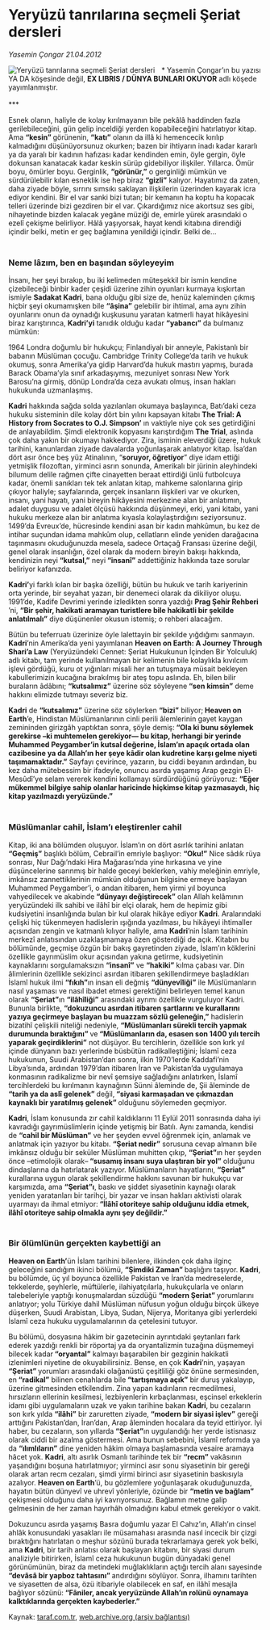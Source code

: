 # Yeryüzü tanrılarına seçmeli Şeriat dersleri

*Yasemin Çongar 21.04.2012*

<div class="yazi"><img align="left" alt="Yeryüzü tanrılarına seçmeli Şeriat dersleri" border="0" src="http://www.taraf.com.tr/fotoraflar/makaleler/yeryuzu-tanrilarina-secmeli-seriat-dersleri_2674_orijinal.jpg" style="border-right-width:10px; border-color:#FFFFFF"/><p>* Yasemin Çongar’ın bu yazısı YA DA köşesinde değil, <strong>EX LIBRIS / DÜNYA BUNLARI OKUYOR</strong> adlı köşede yayımlanmıştır.<br/><br/>***</p>
<p>Esnek olanın, haliyle de kolay kırılmayanın bile pekâlâ haddinden fazla gerilebileceğini, gün gelip inceldiği yerden kopabileceğini hatırlatıyor kitap. Ama <strong>“kesin” </strong>görünenin, <strong>“katı”</strong> olanın da illâ ki hemencecik kırılıp kalmadığını düşünüyorsunuz okurken; bazen bir ihtiyarın inadı kadar kararlı ya da yaralı bir kadının hafızası kadar kendinden emin, öyle gergin, öyle dokunsan kanatacak kadar keskin sürüp gidebiliyor ilişkiler. Yıllarca. Ömür boyu, ömürler boyu. Gerginlik, <strong>“görünür,”</strong> o gerginliği mümkün ve sürdürülebilir kılan esneklik ise hep biraz <strong>“gizli”</strong> kalıyor. Hayatımız da zaten, daha ziyade böyle, sırrını sımsıkı saklayan ilişkilerin üzerinden kayarak icra ediyor kendini. Bir el var sanki bizi tutan; bir kemanın ha koptu ha kopacak telleri üzerinde bizi gezdiren bir el var. Çıkardığımız nice akortsuz ses gibi, nihayetinde bizden kalacak yegâne müziği de, emirle yürek arasındaki o ezelî çekişme belirliyor. Hâlâ yaşıyorsak, hayat kendi kitabına direndiği içindir belki, metin er geç bağlamına yenildiği içindir. Belki de...</p>
<h3><br/>Neme lâzım, ben en başından söyleyeyim</h3>
<p>İnsanı, her şeyi bırakıp, bu iki kelimeden müteşekkil bir ismin kendine çizebileceği binbir kader çeşidi üzerine zihin oyunları kurmaya kışkırtan ismiyle <strong>Sadakat Kadri</strong>, bana olduğu gibi size de, henüz kaleminden çıkmış hiçbir şeyi okumamışken bile <strong>“âşina”</strong> gelebilir bir ihtimal, ama aynı zihin oyunlarını onun da oynadığı kuşkusunu yaratan katmerli hayat hikâyesini biraz karıştırınca, <strong>Kadri’yi</strong> tanıdık olduğu kadar <strong>“yabancı”</strong> da bulmanız mümkün:</p>
<p>1964 Londra doğumlu bir hukukçu; Finlandiyalı bir anneyle, Pakistanlı bir babanın Müslüman çocuğu. Cambridge Trinity College’da tarih ve hukuk okumuş, sonra Amerika’ya gidip Harvard’da hukuk mastırı yapmış, burada Barack Obama’yla sınıf arkadaşıymış, mezuniyet sonrası New York Barosu’na girmiş, dönüp Londra’da ceza avukatı olmuş, insan hakları hukukunda uzmanlaşmış.</p>
<p><strong>Kadri</strong> hakkında sağda solda yazılanları okumaya başlayınca, Batı’daki ceza hukuku sisteminin dile kolay dört bin yılını kapsayan kitabı <strong>The Trial: A History from Socrates to O.J. Simpson’</strong> ın vaktiyle niye çok ses getirdiğini de anlayabildim. Şimdi elektronik kopyasını karıştırdığım <strong>The Trial</strong>, aslında çok daha yakın bir okumayı hakkediyor. Zira, isminin eleverdiği üzere, hukuk tarihini, kanunlardan ziyade davalarda yoğunlaşarak anlatıyor kitap. İsa’dan dört asır önce beş yüz Atinalının, “<strong>soruyor, öğretiyor</strong>” diye idam ettiği yetmişlik filozoftan, yirminci asrın sonunda, Amerikalı bir jürinin aleyhindeki bilumum delile rağmen çifte cinayetten beraat ettirdiği ünlü futbolcuya kadar, önemli sanıkları tek tek anlatan kitap, mahkeme salonlarına girip çıkıyor haliyle; sayfalarında, gerçek insanların ilişkileri var ve okurken, insanı, yani hayatı, yani bireyin hikâyesini merkezine alan bir anlatımın, adalet duygusu ve adalet ölçüsü hakkında düşünmeyi, erki, yani kitabı, yani hukuku merkeze alan bir anlatıma kıyasla kolaylaştırdığını seziyorsunuz. 1499’da Evreux’de, hücresinde kendini asan bir kadın mahkûmun, bu kez de intihar suçundan idama mahkûm olup, cellatların elinde yeniden darağacına taşınmasını okuduğunuzda mesela, sadece Ortaçağ Fransası üzerine değil, genel olarak insanlığın, özel olarak da modern bireyin bakışı hakkında, kendinizin neyi<strong> “kutsal,”</strong> neyi<strong> “insanî”</strong> addettiğiniz hakkında taze sorular beliriyor kafanızda.</p>
<p><strong>Kadri’</strong>yi farklı kılan bir başka özelliği, bütün bu hukuk ve tarih kariyerinin orta yerinde, bir seyahat yazarı, bir denemeci olarak da dikiliyor oluşu. 1991’de, Kadife Devrimi yerinde izledikten sonra yazdığı <strong>Prag Şehir Rehberi</strong> ’ni, <strong>“Bir şehir, hakikati aramayan turistlere bile hakikatli bir şekilde anlatılmalı”</strong> diye düşünenler okusun istemiş; o rehberi alacağım.</p>
<p>Bütün bu teferruatı üzerinize öyle lalettayin bir şekilde yığdığımı sanmayın.<strong> Kadri</strong>’nin Amerika’da yeni yayımlanan <strong>Heaven on Earth: A Journey Through Shari’a Law</strong> (Yeryüzündeki Cennet: Şeriat Hukukunun İçinden Bir Yolculuk) adlı kitabı, tam yerinde kullanılmayan bir kelimenin bile kolaylıkla kıvılcım işlevi gördüğü, kuru ot yığınları misali her an tutuşmaya müsait bekleyen kabullerimizin kucağına bırakılmış bir ateş topu aslında. Eh, bilen bilir buraların âdâbını; <strong>“kutsalımız”</strong> üzerine söz söyleyene<strong> “sen kimsin”</strong> deme hakkını elimizde tutmayı severiz biz.</p>
<p><strong>Kadri</strong> de <strong>“kutsalımız”</strong> üzerine söz söylerken <strong>“bizi”</strong> biliyor;<strong> Heaven on Earth</strong>’e, Hindistan Müslümanlarının cinli perili âlemlerinin gayet kaygan zemininden girizgâh yaptıktan sonra, şöyle demiş:<strong> “Ola ki bunu söylemek gerekirse –ki muhtemelen gerekiyor— bu kitap, herhangi bir yerinde Muhammed Peygamber’in kutsal değerine, İslam’ın apaçık ortada olan cazibesine ya da Allah’ın her şeye kâdir olan kudretine karşı gelme niyeti taşımamaktadır.”</strong> Sayfayı çevirince, yazarın, bu ciddi beyanın ardından, bu kez daha mütebessim bir ifadeyle, onuncu asırda yaşamış Arap gezgin El-Mesûdî’ye selam vererek kendini kollamayı sürdürdüğünü görüyoruz: <strong>“Eğer mükemmel bilgiye sahip olanlar haricinde hiçkimse kitap yazmasaydı, hiç kitap yazılmazdı yeryüzünde.”</strong></p>
<h3><br/>Müslümanlar cahil, İslam’ı eleştirenler cahil</h3>
<p>Kitap, iki ana bölümden oluşuyor. İslam’ın on dört asırlık tarihini anlatan<strong> “Geçmiş”</strong> başlıklı bölüm, Cebrail’in emriyle başlıyor: <strong>“Oku!”</strong> Nice sâdık rüya sonrası, Nur Dağı’ndaki Hira Mağarası’nda yine hırkasına ve yine düşüncelerine sarınmış bir halde geceyi beklerken, vahiy meleğinin emriyle, imkânsız zannettiklerinin mümkün olduğunun bilgisine ermeye başlayan Muhammed Peygamber’i, o andan itibaren, hem yirmi yıl boyunca vahyedilecek ve akabinde<strong> “dünyayı değiştirecek”</strong> olan Allah kelâmının yeryüzündeki ilk sahibi ve ilâhî bir elçi olarak, hem de hepimiz gibi kudsiyetini insanlığında bulan bir kul olarak hikâye ediyor <strong>Kadri</strong>. Aralarındaki çelişki hiç tükenmeyen hadislerin ışığında yazılması, bu hikâyeyi ihtimaller açısından zengin ve katmanlı kılıyor haliyle, ama <strong>Kadri</strong>’nin İslam tarihinin merkezî anlatısından uzaklaşmamaya özen gösterdiği de açık. Kitabın bu bölümünde, geçmişe özgün bir bakış gayretinden ziyade, İslam’ın köklerini özellikle gayrımüslim okur açısından yakına getirme, kudsiyetinin kaynaklarını sorgulamaksızın <strong>“insanî”</strong> ve <strong>“hakiki”</strong> kılma çabası var. Din âlimlerinin özellikle sekizinci asırdan itibaren şekillendirmeye başladıkları İslamî hukuk ilmi <strong>“fıkıh”</strong>ın insan eli değmiş <strong>“dünyevîliği”</strong> ile Müslümanların nasıl yaşaması ve nasıl ibadet etmesi gerektiğini belirleyen temel kanun olarak <strong>“Şeriat”</strong>ın <strong>“ilâhîliği”</strong> arasındaki ayrımı özellikle vurguluyor Kadri. Bununla birlikte, <strong>“dokuzuncu asırdan itibaren şartlarını ve kurallarını yazıya geçirmeye başlayan bu muazzam sözlü geleneğin,”</strong> hadislerin bizatihî çelişkili niteliği nedeniyle, <strong>“Müslümanları sürekli tercih yapmak durumunda bıraktığını” </strong>ve<strong> “Müslümanların da, esasen son 1400 yılı tercih yaparak geçirdiklerini”</strong> not düşüyor. Bu tercihlerin, özellikle son kırk yıl içinde dünyanın bazı yerlerinde büsbütün radikalleştiğini; İslamî ceza hukukunun, Suudi Arabistan’dan sonra, ilkin 1970’lerde Kaddafi’nin Libya’sında, ardından 1979’dan itibaren İran ve Pakistan’da uygulamaya konmasının radikalizme bir nevî şemsiye sağladığını anlatırken, İslamî tercihlerdeki bu kırılmanın kaynağının Sünni âleminde de, Şii âleminde de <strong>“tarih ya da aslî gelenek” </strong>değil,<strong> “siyasi karmaşadan ve çıkmazdan kaynaklı bir yaratılmış gelenek” </strong>olduğunu söylemeden geçmiyor.</p>
<p><strong>Kadri</strong>, İslam konusunda zır cahil kaldıklarını 11 Eylül 2011 sonrasında daha iyi kavradığı gayrımüslimlerin içinde yetişmiş bir Batılı. Aynı zamanda, kendisi de <strong>“cahil bir Müslüman”</strong> ve her şeyden evvel öğrenmek için, anlamak ve anlatmak için yazıyor bu kitabı. <strong>“Şeriat nedir”</strong> sorusuna cevap almanın bile imkânsız olduğu bir seküler Müslüman muhitten çıkıp, <strong>“Şeriat”</strong>ın her şeyden önce –etimolojik olarak–<strong> “susamış insanı suya ulaştıran bir yol”</strong> olduğunu dindaşlarına da hatırlatarak yazıyor. Müslümanların hayatlarını, <strong>“Şeriat”</strong> kurallarına uygun olarak şekillendirme hakkını savunan bir hukukçu var karşımızda, ama <strong>“Şeriat”ı</strong>, baskı ve şiddet siyasetinin kaynağı olarak yeniden yaratanları bir tarihçi, bir yazar ve insan hakları aktivisti olarak uyarmayı da ihmal etmiyor:<strong> “İlâhî otoriteye sahip olduğunu iddia etmek, ilâhî otoriteye sahip olmakla aynı şey değildir.”</strong></p>
<h3><br/>Bir ölümlünün gerçekten kaybettiği an</h3>
<p><strong>Heaven on Earth’</strong>ün İslam tarihini bilenlere, ilkinden çok daha ilginç geleceğini sandığım ikinci bölümü, <strong>“Şimdiki Zaman” </strong>başlığını taşıyor. <strong>Kadri</strong>, bu bölümde, üç yıl boyunca özellikle Pakistan ve İran’da medreselerde, tekkelerde, şeyhlerle, müftülerle, ilahiyatçılarla, hukukçularla ve onların talebeleriyle yaptığı konuşmalardan süzdüğü <strong>“modern Şeriat” </strong>yorumlarını anlatıyor; yolu Türkiye dahil Müslüman nüfusun yoğun olduğu birçok ülkeye düşerken, Suudi Arabistan, Libya, Sudan, Nijerya, Moritanya gibi yerlerdeki İslamî ceza hukuku uygulamalarının da çetelesini tutuyor.</p>
<p>Bu bölümü, dosyasına hâkim bir gazetecinin ayrıntıdaki şeytanları fark ederek yazdığı renkli bir röportaj ya da oryantalizmin tuzağına düşmemeyi bilecek kadar<strong> “oryantal”</strong> kalmayı başarabilen bir gezginin hakikatli izlenimleri niyetine de okuyabilirsiniz. Bense, en çok <strong>Kadri</strong>’nin, yaşayan<strong> “Şeriat” </strong>yorumları arasındaki olağanüstü çeşitliliği göz önüne sermesinden, en<strong> “radikal”</strong> bilinen cenahlarda bile<strong> “tartışmaya açık”</strong> bir duruş yakalayıp, üzerine gitmesinden etkilendim. Zina yapan kadınların recmedilmesi, hırsızların ellerinin kesilmesi, lezbiyenlerin kırbaçlanması, eşcinsel erkeklerin idamı gibi uygulamaların uzak ve yakın tarihine bakan <strong>Kadri</strong>, bu cezaların son kırk yılda <strong>“ilâhi”</strong> bir zaruretten ziyade,<strong> “modern bir siyasi işlev”</strong> gereği arttığını Pakistan’dan, İran’dan, Arap âleminden hocalara da teyid ettiriyor. İyi haber, bu cezaların, son yıllarda<strong> “Şeriat”</strong>ın uygulandığı her yerde istisnasız olarak ciddi bir azalma göstermesi. Ama bunun sebebini, İslamî reformda ya da <strong>“ılımlıların”</strong> dine yeniden hâkim olmaya başlamasında vesaire aramaya hâcet yok. <strong>Kadri</strong>, altı asırlık Osmanlı tarihinde tek bir <strong>“recm”</strong> vakâsının yaşandığını boşuna hatırlatmıyor; yirminci asır sonu siyasetinin bir gereği olarak artan recm cezaları, şimdi yirmi birinci asır siyasetinin baskısıyla azalıyor. <strong>Heaven on Earth</strong>’ü, bu gözlemlere yoğunlaşarak okuduğunuzda, hayatın bütün dünyevî ve uhrevî yönleriyle, özünde bir <strong>“metin ve bağlam”</strong> çekişmesi olduğunu daha iyi kavrıyorsunuz. Bağlamın metne galip gelmesinin de her zaman hayırhâh olmadığını kabul etmek gerekiyor o vakit.</p>
<p>Dokuzuncu asırda yaşamış Basra doğumlu yazar El Cahız’ın, Allah’ın cinsel ahlâk konusundaki yasakları ile müsamahası arasında nasıl incecik bir çizgi bıraktığını hatırlatan o meşhur sözünü burada tekrarlamaya gerek yok belki, ama <strong>Kadri</strong>, bir tarih anlatısı olarak başlayan kitabını, bir siyasi durum analiziyle bitirirken, İslamî ceza hukukunun bugün dünyadaki genel görünümünün, biraz da metindeki muğlaklıkların açtığı tercih alanı sayesinde<strong> “devâsâ bir yapboz tahtasını” </strong>andırdığını söylüyor. Sonra, ilhamını tarihten ve siyasetten de alsa, özü itibariyle olabilecek en saf, en ilâhî mesajla bağlıyor sözünü:<strong> “Fâniler, ancak yeryüzünde Allah’ın rolünü oynamaya kalktıklarında gerçekten kaybederler.”</strong></p>
</div>

Kaynak: [taraf.com.tr](http://www.taraf.com.tr/yasemin-congar/makale-yeryuzu-tanrilarina-secmeli-seriat-dersleri.htm), [web.archive.org (arşiv bağlantısı)](http://web.archive.org/web/20131030005903/http://www.taraf.com.tr/yasemin-congar/makale-yeryuzu-tanrilarina-secmeli-seriat-dersleri.htm)
